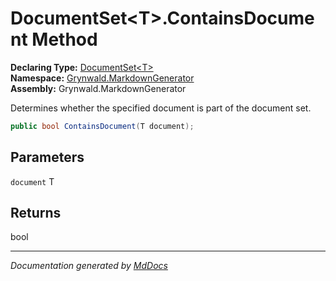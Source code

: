 ﻿<!--  
  <auto-generated>   
    The contents of this file were generated by a tool.  
    Changes to this file may be list if the file is regenerated  
  </auto-generated>   
-->

# DocumentSet\<T\>.ContainsDocument Method

**Declaring Type:** [DocumentSet\<T\>](../index.md)  
**Namespace:** [Grynwald.MarkdownGenerator](../../index.md)  
**Assembly:** Grynwald.MarkdownGenerator

Determines whether the specified document is part of the document set.

```csharp
public bool ContainsDocument(T document);
```

## Parameters

`document`  T

## Returns

bool

___

*Documentation generated by [MdDocs](https://github.com/ap0llo/mddocs)*
